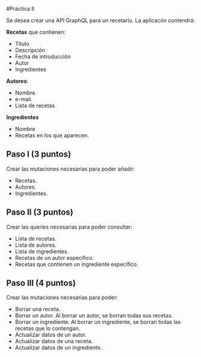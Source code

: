 #Práctica II

Se desea crear una API GraphQL para un recetario. La aplicacón contendrá:

**Recetas** que contienen:
  * Título
  * Descripción
  * Fecha de introducción
  * Autor
  * Ingredientes

**Autores**:
  * Nombre
  * e-mail.
  * Lista de recetas

**Ingredientes**
  * Nombre
  * Recetas en los que aparecen.


## Paso I (3 puntos)

Crear las mutaciones necesarias para poder añadir:
  * Recetas.
  * Autores.
  * Ingredientes.

## Paso II (3 puntos)

Crear las queries necesarias para poder consultar:
  * Lista de recetas.
  * Lista de autores.
  * Lista de ingredientes.
  * Recetas de un autor específico.
  * Recetas que contienen un ingrediente específico.

## Paso III (4 puntos)

Crear las mutaciones necesarias para poder:
  * Borrar una receta.
  * Borrar un autor. Al borrar un autor, se borran todas sus recetas.
  * Borrar un ingrediente. Al borrar un ingrediente, se borran todas las recetas que lo contengan.
  * Actualizar datos de un autor.
  * Actualizar datos de una receta.
  * Actualizar datos de un ingrediente.